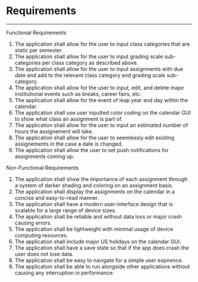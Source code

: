 # Requirements


* * *

Functional Requirements
1. The application shall allow for the user to input class categories that are static per semester
2. The application shall allow for the user to input grading scale sub-categories per class category as described above.
3. The application shall allow for the user to input assignments with due date and add to the relevant class category and grading scale sub-category.
4. The application shall allow for the user to input, edit, and delete major institutional events such as breaks, career fairs, etc.
5. The application shall allow for the event of leap year and day within the calendar.
6. The application shall use user inputted color coding on the calendar GUI to show what class an assignment is part of.
7. The application shall allow for the user to input an estimated number of hours the assignement will take.
8. The application shall allow for the user to seemlessly edit existing assignements in the case a date is changed.
9. The application shall allow the user to set push notifications for assignments coming up.

Non-Functional Requirements
1. The application shall show the importance of each assignment through a system of darker shading and coloring on an assignment basis.
2. The application shall display the assignments on the calendar in a concise and easy-to-read manner.
3. The application shall have a modern user-interface design that is scalable for a large range of device sizes.
4. The application shall be reliable and without data loss or major crash causing errors.
5. The application shall be lightweight with minimal usage of device computing resources.
6. The application shall include major  US holidays on the calendar GUI.
7. The application shall have a save state so that if the app does crash the user does not lose data.
8. The application shall be easy to navigate for a simple user expirence.
9. The application shall be able to run alongside other applications without causing any interruption in performance.
